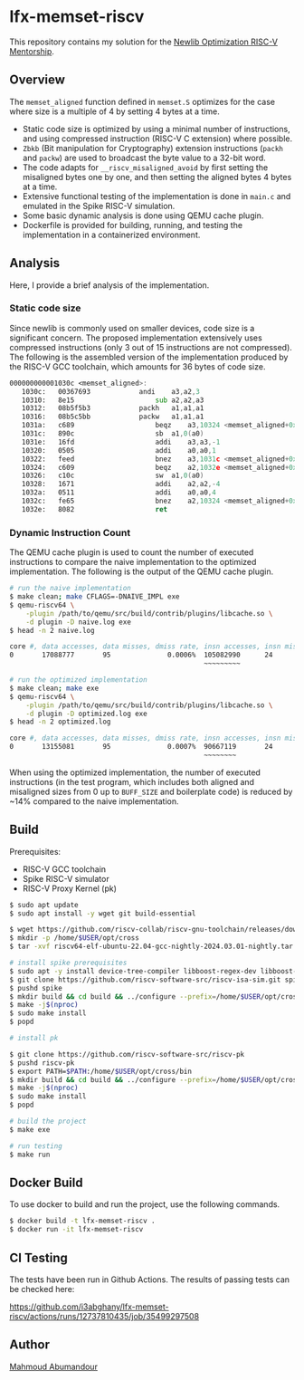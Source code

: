 # lfx-memset-riscv

This repository contains my solution for the [Newlib Optimization RISC-V Mentorship](https://riscv.org/job/newlib-optimization-risc-v-mentorship/).

## Overview

The `memset_aligned` function defined in `memset.S` optimizes for the case where size is a multiple of 4 by setting 4 bytes at a time.

- Static code size is optimized by using a minimal number of instructions, and using compressed instruction (RISC-V C extension) where possible.
- `Zbkb` (Bit manipulation for Cryptography) extension instructions (`packh` and `packw`) are used to broadcast the byte value to a 32-bit word.
- The code adapts for `__riscv_misaligned_avoid` by first setting the misaligned bytes one by one, and then setting the aligned bytes 4 bytes at a time.
- Extensive functional testing of the implementation is done in `main.c` and emulated in the Spike RISC-V simulation.
- Some basic dynamic analysis is done using QEMU cache plugin.
- Dockerfile is provided for building, running, and testing the implementation in a containerized environment.

## Analysis

Here, I provide a brief analysis of the implementation.

### Static code size

Since newlib is commonly used on smaller devices, code size is a significant concern. The proposed implementation extensively uses compressed instructions (only 3 out of 15 instructions are not compressed). The following is the assembled version of the implementation produced by the RISC-V GCC toolchain, which amounts for 36 bytes of code size.

```asm
000000000001030c <memset_aligned>:
   1030c:	00367693          	andi	a3,a2,3
   10310:	8e15                	sub	a2,a2,a3
   10312:	08b5f5b3          	packh	a1,a1,a1
   10316:	08b5c5bb          	packw	a1,a1,a1
   1031a:	c689                	beqz	a3,10324 <memset_aligned+0x18>
   1031c:	890c                	sb	a1,0(a0)
   1031e:	16fd                	addi	a3,a3,-1
   10320:	0505                	addi	a0,a0,1
   10322:	feed                	bnez	a3,1031c <memset_aligned+0x10>
   10324:	c609                	beqz	a2,1032e <memset_aligned+0x22>
   10326:	c10c                	sw	a1,0(a0)
   10328:	1671                	addi	a2,a2,-4
   1032a:	0511                	addi	a0,a0,4
   1032c:	fe65                	bnez	a2,10324 <memset_aligned+0x18>
   1032e:	8082                	ret
```

### Dynamic Instruction Count

The QEMU cache plugin is used to count the number of executed instructions to compare the naive implementation to the optimized implementation. The following is the output of the QEMU cache plugin.

```bash
# run the naive implementation
$ make clean; make CFLAGS=-DNAIVE_IMPL exe
$ qemu-riscv64 \
    -plugin /path/to/qemu/src/build/contrib/plugins/libcache.so \
    -d plugin -D naive.log exe
$ head -n 2 naive.log

core #, data accesses, data misses, dmiss rate, insn accesses, insn misses, imiss rate
0       17088777       95              0.0006%  105082990      24              0.0000%
                                                ~~~~~~~~~

# run the optimized implementation
$ make clean; make exe
$ qemu-riscv64 \
    -plugin /path/to/qemu/src/build/contrib/plugins/libcache.so \
    -d plugin -D optimized.log exe
$ head -n 2 optimized.log

core #, data accesses, data misses, dmiss rate, insn accesses, insn misses, imiss rate
0       13155081       95              0.0007%  90667119       24              0.0000%
                                                ~~~~~~~~
```

When using the optimized implementation, the number of executed instructions (in the test program, which includes both aligned and misaligned sizes from 0 up to `BUFF_SIZE` and boilerplate code) is reduced by ~14% compared to the naive implementation.

## Build

Prerequisites:

- RISC-V GCC toolchain
- Spike RISC-V simulator
- RISC-V Proxy Kernel (pk)

```bash
$ sudo apt update
$ sudo apt install -y wget git build-essential

$ wget https://github.com/riscv-collab/riscv-gnu-toolchain/releases/download/2024.03.01/riscv64-elf-ubuntu-22.04-gcc-nightly-2024.03.01-nightly.tar.gz
$ mkdir -p /home/$USER/opt/cross
$ tar -xvf riscv64-elf-ubuntu-22.04-gcc-nightly-2024.03.01-nightly.tar.gz -C /home/$USER/opt/cross --strip-components=1

# install spike prerequisites
$ sudo apt -y install device-tree-compiler libboost-regex-dev libboost-system-dev
$ git clone https://github.com/riscv-software-src/riscv-isa-sim.git spike
$ pushd spike
$ mkdir build && cd build && ../configure --prefix=/home/$USER/opt/cross
$ make -j$(nproc)
$ sudo make install
$ popd

# install pk

$ git clone https://github.com/riscv-software-src/riscv-pk
$ pushd riscv-pk
$ export PATH=$PATH:/home/$USER/opt/cross/bin
$ mkdir build && cd build && ../configure --prefix=/home/$USER/opt/cross --host=riscv64-unknown-elf
$ make -j$(nproc)
$ sudo make install
$ popd

# build the project
$ make exe

# run testing
$ make run
```

## Docker Build

To use docker to build and run the project, use the following commands.

```bash
$ docker build -t lfx-memset-riscv .
$ docker run -it lfx-memset-riscv
```

## CI Testing

The tests have been run in Github Actions. The results of passing tests can be
checked here:

https://github.com/i3abghany/lfx-memset-riscv/actions/runs/12737810435/job/35499297508

## Author

[Mahmoud Abumandour](i3abghany.github.io)

